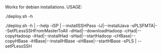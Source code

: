 Works for debian installations.
USAGE: 

./deploy.sh -h 

./deploy.sh
-h | --help
-iSP | --installSSHPass
-iJ|--installJava
-sPLSFMTA|--SetPLessSSHFromMasterToAll
-dHad|--downloadHadoop
-cHad|--copyHadoop
-iHad|--installHad
-sHad|--startHadoop
-cHBase|--copyHBase
-iHBase|--installHBase
-sHBase|--startHBase
-sPLS | --setPLessSSH
